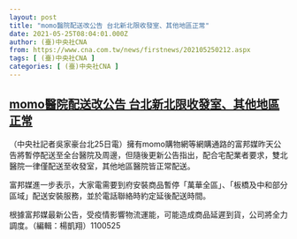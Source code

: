 ```yaml
---
layout: post
title: "momo醫院配送改公告 台北新北限收發室、其他地區正常"
date: 2021-05-25T08:04:01.000Z
author: (臺)中央社CNA
from: https://www.cna.com.tw/news/firstnews/202105250212.aspx
tags: [ (臺)中央社CNA ]
categories: [ (臺)中央社CNA ]
---
```

<!--1621929841000-->
[momo醫院配送改公告 台北新北限收發室、其他地區正常](https://www.cna.com.tw/news/firstnews/202105250212.aspx)
------

<div>
<div></div><div class="paragraph"><p>（中央社記者吳家豪台北25日電）擁有momo購物網等網購通路的富邦媒昨天公告將暫停配送至全台醫院及周邊，但隨後更新公告指出，配合宅配業者要求，雙北醫院一律僅配送至收發室，其他地區醫院皆正常配送。</p><p>富邦媒進一步表示，大家電需要到府安裝商品暫停「萬華全區」、「板橋及中和部分區域」配送安裝服務，並於電話聯絡時約定延後配送時間。</p><p>根據富邦媒最新公告，受疫情影響物流運能，可能造成商品延遲到貨，公司將全力調度。（編輯：楊凱翔）1100525</p></div>
</div>
